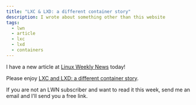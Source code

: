 ```yaml
---
title: "LXC & LXD: a different container story"
description: I wrote about something other than this website
tags:
  - lwn
  - article
  - lxc
  - lxd
  - containers
---
```


I have a new article at [Linux Weekly News](https://lwn.net/) today!

Please enjoy [LXC and LXD: a different container story](https://lwn.net/Articles/907613/).

If you are not an LWN subscriber and want to read it this week, send me an email and I'll send you a free link.

